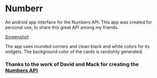 # Numberr

An android app interface for the Numbers API.
This app was created for personal use, to share this great API among my friends.

[Screenshot](image.jpg)

The app uses rounded corners and clean black and white colors for its widgets.
The background color of the cards is randomly generated.

### Thanks to the work of David and Mack for creating the [Numbers API](http://numbersapi.com)
